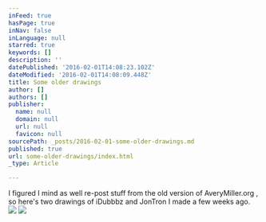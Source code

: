 ```yaml
---
inFeed: true
hasPage: true
inNav: false
inLanguage: null
starred: true
keywords: []
description: ''
datePublished: '2016-02-01T14:08:23.102Z'
dateModified: '2016-02-01T14:08:09.448Z'
title: Some older drawings
author: []
authors: []
publisher:
  name: null
  domain: null
  url: null
  favicon: null
sourcePath: _posts/2016-02-01-some-older-drawings.md
published: true
url: some-older-drawings/index.html
_type: Article

---
```

I figured I mind as well re-post stuff from the old version of AveryMiller.org , so here's two drawings of iDubbbz and JonTron I made a few weeks ago.
![](https://the-grid-user-content.s3-us-west-2.amazonaws.com/0e954e35-1c36-4182-a3a6-a44d2db4eb3b.jpg)
![](https://the-grid-user-content.s3-us-west-2.amazonaws.com/0d844986-0386-48f4-a58e-bb804f3c6f92.jpg)
